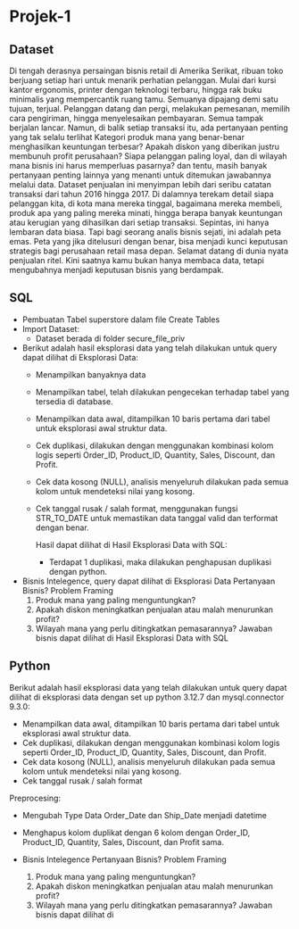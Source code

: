 # Projek-1

## Dataset
Di tengah derasnya persaingan bisnis retail di Amerika Serikat, ribuan toko berjuang setiap hari 
untuk menarik perhatian pelanggan. Mulai dari kursi kantor ergonomis, printer dengan teknologi 
terbaru, hingga rak buku minimalis yang mempercantik ruang tamu. Semuanya dipajang demi satu 
tujuan, terjual. Pelanggan datang dan pergi, melakukan pemesanan, memilih cara pengiriman, hingga 
menyelesaikan pembayaran. Semua tampak berjalan lancar. 
Namun, di balik setiap transaksi itu, ada pertanyaan penting yang tak selalu terlihat 
Kategori produk mana yang benar-benar menghasilkan keuntungan terbesar? Apakah diskon yang 
diberikan justru membunuh profit perusahaan? Siapa pelanggan paling loyal, dan di wilayah mana 
bisnis ini harus memperluas pasarnya? dan tentu, masih banyak pertanyaan penting lainnya yang 
menanti untuk ditemukan jawabannya melalui data. 
Dataset penjualan ini menyimpan lebih dari seribu catatan transaksi dari tahun 2016 hingga 2017. Di 
dalamnya terekam detail siapa pelanggan kita, di kota mana mereka tinggal, bagaimana mereka 
membeli, produk apa yang paling mereka minati, hingga berapa banyak keuntungan atau kerugian 
yang dihasilkan dari setiap transaksi. 
Sepintas, ini hanya lembaran data biasa. Tapi bagi seorang analis bisnis sejati, ini adalah peta emas. 
Peta yang jika ditelusuri dengan benar, bisa menjadi kunci keputusan strategis bagi perusahaan retail 
masa depan. 
Selamat datang di dunia nyata penjualan ritel. 
Kini saatnya kamu bukan hanya membaca data, tetapi mengubahnya menjadi keputusan 
bisnis yang berdampak.

## SQL
- Pembuatan Tabel superstore dalam file Create Tables
- Import Dataset:
  - Dataset berada di folder secure_file_priv
- Berikut adalah hasil eksplorasi data yang telah dilakukan untuk query dapat dilihat di Eksplorasi Data:
  - Menampilkan banyaknya data 
  - Menampilkan tabel, telah dilakukan pengecekan terhadap tabel yang tersedia di database.
  - Menampilkan data awal, ditampilkan 10 baris pertama dari tabel untuk eksplorasi awal struktur data.
  - Cek duplikasi, dilakukan dengan menggunakan kombinasi kolom logis seperti Order_ID, Product_ID, Quantity, Sales, Discount, dan Profit.
  - Cek data kosong (NULL), analisis menyeluruh dilakukan pada semua kolom untuk mendeteksi nilai yang kosong.
  - Cek tanggal rusak / salah format, menggunakan fungsi STR_TO_DATE untuk memastikan data tanggal valid dan terformat dengan benar.
    
    Hasil dapat dilihat di Hasil Eksplorasi Data with SQL:
    - Terdapat 1 duplikasi, maka dilakukan penghapusan duplikasi dengan python.
- Bisnis Intelegence, query dapat dilihat di Eksplorasi Data
    Pertanyaan Bisnis?
    Problem Framing 
    1. Produk mana yang paling menguntungkan?
    2. Apakah diskon meningkatkan penjualan atau malah menurunkan profit?
    3. Wilayah mana yang perlu ditingkatkan pemasarannya?
    Jawaban bisnis dapat dilihat di Hasil Eksplorasi Data with SQL
       
## Python
Berikut adalah hasil eksplorasi data yang telah dilakukan untuk query dapat dilihat di eksplorasi data dengan set up python 3.12.7 dan mysql.connector 9.3.0:
  - Menampilkan data awal, ditampilkan 10 baris pertama dari tabel untuk eksplorasi awal struktur data.
  - Cek duplikasi, dilakukan dengan menggunakan kombinasi kolom logis seperti Order_ID, Product_ID, Quantity, Sales, Discount, dan Profit.
  - Cek data kosong (NULL), analisis menyeluruh dilakukan pada semua kolom untuk mendeteksi nilai yang kosong.
  - Cek tanggal rusak / salah format
    
Preprocesing:
  - Mengubah Type Data Order_Date dan Ship_Date menjadi datetime
  - Menghapus kolom duplikat dengan 6 kolom dengan Order_ID, Product_ID, Quantity, Sales, Discount, dan Profit sama.

- Bisnis Intelegence
    Pertanyaan Bisnis?
    Problem Framing
    1. Produk mana yang paling menguntungkan?
    2. Apakah diskon meningkatkan penjualan atau malah menurunkan profit?
    3. Wilayah mana yang perlu ditingkatkan pemasarannya?
    Jawaban bisnis dapat dilihat di 
